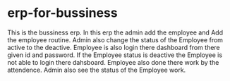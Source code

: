 # erp-for-bussiness
This is the bussiness erp. 
In this erp the admin add the employee and Add the employee routine.
Admin also change the status of the Employee from active to the deactive.
Employee is also login there dashboard from there given id and password.
If the Employee status is deactive the Employee is not able to login there dahsboard.
Employee also done there work by the attendence.
Admin also see  the status of the Employee work.
